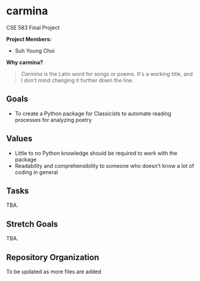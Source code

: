 # carmina
CSE 583 Final Project

**Project Members:**
- Suh Young Choi

**Why carmina?**
> *Carmina* is the Latin word for songs or poems. It's a working title, and I don't mind changing it further down the line.

## Goals
- To create a Python package for Classicists to automate reading processes for analyzing poetry

## Values
- Little to no Python knowledge should be required to work with the package
- Readability and comprehensibility to someone who doesn't know a lot of coding in general

## Tasks
TBA.

## Stretch Goals
TBA.

## Repository Organization
To be updated as more files are added
